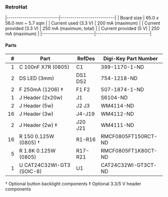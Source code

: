 ### RetroHat ###

|--------------------------|---------------------------|
| Board size               | 65.0 x 56.0 mm ~ 5.7 sqin |
| Current used (3.3 V)     | 200 mA (maximum)          |
| Current provided (3.3 V) | 250 mA (maximum, total)   |
| Current provided (5 V)   | 250 mA (maximum)          |
|--------------------------|---------------------------|


#### Parts ####

|  # | Part                             | RefDes  | Digi-Key Part Number       |
|---:|----------------------------------|---------|----------------------------|
|  1 | C 100nF X7R (0805)               | C1      | 399-1170-1-ND              |
|  2 | DS LED (3mm)                     | DS1 DS2 | 754-1218-ND                |
|  2 | F 250mA (1206) ‡                 | F1 F2   | 507-1874-1-ND              |
|  1 | J Header (2x20w)                 | J1      | S6104-ND                   |
|  2 | J Header (5w)                    | J2 J3   | WM4114-ND                  |
| 16 | J Header (3w)                    | J4-J19  | WM4112-ND                  |
|  2 | J Header (2w) ‡                  | J20 J21 | WM4111-ND                  |
| 16 | R 150 0.125W (0805) †            | R1-R16  | RMCF0805FT150RCT-ND        |
|  5 | R 1.8K 0.125W (0805)             | R17-R21 | RMCF0805FT1K80CT-ND        |
|  1 | U CAT24C32WI-GT3 (SOIC-8)        | U1      | CAT24C32WI-GT3CT-ND        |

† Optional button backlight components
‡ Optional 3.3/5 V header components
